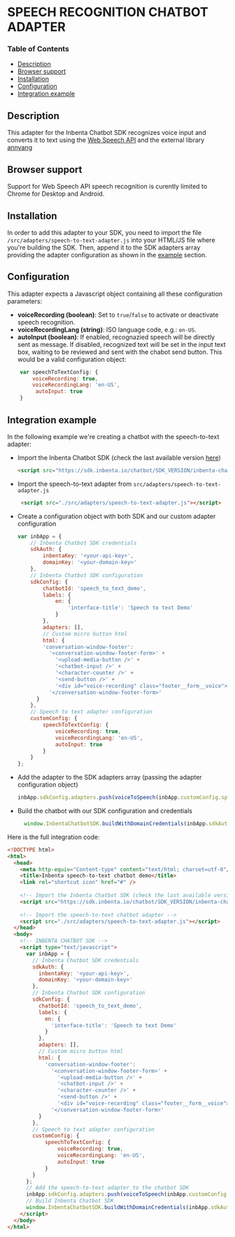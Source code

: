 # SPEECH RECOGNITION CHATBOT ADAPTER

### Table of Contents
* [Description](#description)
* [Browser support](#browser-support)
* [Installation](#installation)
* [Configuration](#configuration)
* [Integration example](#integration-example)

## Description
This adapter for the Inbenta Chatbot SDK recognizes voice input and converts it to text using the [Web Speech API](https://developer.mozilla.org/en-US/docs/Web/API/Web_Speech_API/Using_the_Web_Speech_API) and the external library [annyang](https://www.talater.com/annyang/)

## Browser support
Support for Web Speech API speech recognition is curently limited to Chrome for Desktop and Android.

## Installation
In order to add this adapter to your SDK, you need to import the file `/src/adapters/speech-to-text-adapter.js` into your HTML/JS file where you're building the SDK. Then, append it to the SDK adapters array providing the adapter configuration as shown in the [example](#integration-example) section.

## Configuration
This adapter expects a Javascript object containing all these configuration parameters:
- **voiceRecording (boolean)**: Set to `true`/`false` to activate or deactivate speech recognition.
 - **voiceRecordingLang (string)**: ISO language code, e.g.: `en-US`.
 - **autoInput (boolean)**: If enabled, recognazied speech will be directly sent as  message. If disabled, recognized text will be set in the input text box, waiting to be reviewed and sent with the chabot send button.
This would be a valid configuration object:
```javascript
    var speechToTextConfig: {
        voiceRecording: true,
        voiceRecordingLang: 'en-US',
         autoInput: true
    }
```

## Integration example
In the following example we're creating a chatbot with the speech-to-text adapter:
* Import the Inbenta Chatbot SDK (check the last available version [here](https://developers.inbenta.io/chatbot/javascript-sdk/sdk-subresource-integrity))
    ```html
    <script src="https://sdk.inbenta.io/chatbot/SDK_VERSION/inbenta-chatbot-sdk.js"></script>
    ```
* Import the speech-to-text adapter from `src/adapters/speech-to-text-adapter.js`
    ```html
     <script src="./src/adapters/speech-to-text-adapter.js"></script>
    ```
* Create a configuration object with both SDK and our custom adapter configuration
    ```javascript
    var inbApp = {
        // Inbenta Chatbot SDK credentials
        sdkAuth: {
            inbentaKey: '<your-api-key>',
            domainKey: '<your-domain-key>'
        },
        // Inbenta Chatbot SDK configuration
        sdkConfig: {
            chatbotId: 'speech_to_text_demo',
            labels: {
                en: {
                    'interface-title': 'Speech to text Demo'
                }
            },
            adapters: [],
            // Custom micro button html
            html: {
            'conversation-window-footer':
              '<conversation-window-footer-form>' +
                '<upload-media-button />' +
                '<chatbot-input />' +
                '<character-counter />' +
                '<send-button />' +
                '<div id="voice-recording" class="footer__form__voice"></div>' +
              '</conversation-window-footer-form>'
          }
        },
        // Speech to text adapter configuration
        customConfig: {
            speechToTextConfig: {
                voiceRecording: true,
                voiceRecordingLang: 'en-US',
                autoInput: true
            }
        }
    };
    ```
* Add the adapter to the SDK adapters array (passing the adapter configuration object)
    ```javascript
    inbApp.sdkConfig.adapters.push(voiceToSpeech(inbApp.customConfig.speechToTextConfig));
    ```
* Build the chatbot with our SDK configuration and credentials
    ```javascript
      window.InbentaChatbotSDK.buildWithDomainCredentials(inbApp.sdkAuth, inbApp.sdkConfig);
    ```
Here is the full integration code:
```html
<!DOCTYPE html>
<html>
  <head>
    <meta http-equiv="Content-type" content="text/html; charset=utf-8"/>
    <title>Inbenta speech-to-text chatbot demo</title>
    <link rel="shortcut icon" href="#" />
    
    <!-- Import the Inbenta Chatbot SDK (check the last available version [here](https://developers.inbenta.io/chatbot/javascript-sdk/sdk-subresource-integrity)) -->
    <script src="https://sdk.inbenta.io/chatbot/SDK_VERSION/inbenta-chatbot-sdk.js"></script>
    
    <!-- Import the speech-to-text chatbot adapter -->
    <script src="./src/adapters/speech-to-text-adapter.js"></script>
  </head>
  <body>
    <!-- INBENTA CHATBOT SDK -->
    <script type="text/javascript">
      var inbApp = {
        // Inbenta Chatbot SDK credentials
        sdkAuth: {
          inbentaKey: '<your-api-key>',
          domainKey: '<your-domain-key>'
        },
        // Inbenta Chatbot SDK configuration
        sdkConfig: {
          chatbotId: 'speech_to_text_demo',
          labels: {
            en: {
              'interface-title': 'Speech to text Demo'
            }
          },
          adapters: [],
          // Custom micro button html
          html: {
            'conversation-window-footer':
              '<conversation-window-footer-form>' +
                '<upload-media-button />' +
                '<chatbot-input />' +
                '<character-counter />' +
                '<send-button />' +
                '<div id="voice-recording" class="footer__form__voice"></div>' +
              '</conversation-window-footer-form>'
          }
        },
        // Speech to text adapter configuration
        customConfig: {
            speechToTextConfig: {
                voiceRecording: true,
                voiceRecordingLang: 'en-US',
                autoInput: true
            }
        }
      };
      // Add the speech-to-text adapter to the chatbot SDK
      inbApp.sdkConfig.adapters.push(voiceToSpeech(inbApp.customConfig.speechToTextConfig));
      // Build Inbenta Chatbot SDK
      window.InbentaChatbotSDK.buildWithDomainCredentials(inbApp.sdkAuth, inbApp.sdkConfig);
    </script>
  </body>
</html>
```
